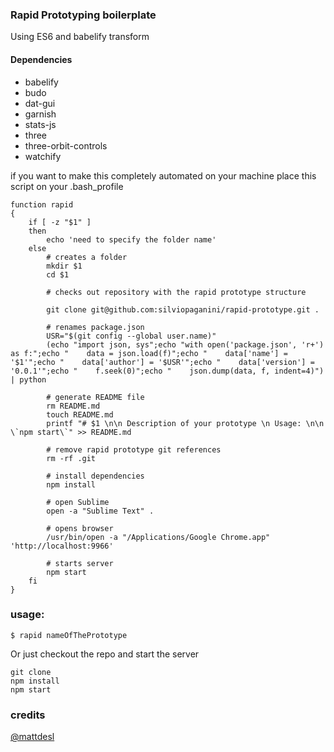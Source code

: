 ### Rapid Prototyping boilerplate

Using ES6 and babelify transform

#### Dependencies
* babelify
* budo
* dat-gui
* garnish
* stats-js
* three
* three-orbit-controls
* watchify

if you want to make this completely automated on your machine place this script on your .bash_profile 

``` 
function rapid
{
    if [ -z "$1" ] 
    then
        echo 'need to specify the folder name'
    else
    	# creates a folder
        mkdir $1 
        cd $1
        
        # checks out repository with the rapid prototype structure
        
        git clone git@github.com:silviopaganini/rapid-prototype.git .
        
        # renames package.json
        USR="$(git config --global user.name)"
        (echo "import json, sys";echo "with open('package.json', 'r+') as f:";echo "    data = json.load(f)";echo "    data['name'] = '$1'";echo "    data['author'] = '$USR'";echo "    data['version'] = '0.0.1'";echo "    f.seek(0)";echo "    json.dump(data, f, indent=4)") | python

        # generate README file
        rm README.md 
        touch README.md 
        printf "# $1 \n\n Description of your prototype \n Usage: \n\n \`npm start\`" >> README.md

        # remove rapid prototype git references
        rm -rf .git
        
        # install dependencies
        npm install
        
        # open Sublime
        open -a "Sublime Text" .
        
        # opens browser 
        /usr/bin/open -a "/Applications/Google Chrome.app" 'http://localhost:9966'
        
        # starts server
        npm start
    fi
}
```

### usage: 
`$ rapid nameOfThePrototype`

Or just checkout the repo and start the server

```
git clone 
npm install 
npm start
```

### credits 
[@mattdesl](https://github.com/mattdesl)